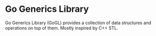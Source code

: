 # Go Generics Library

Go Generics Library (GoGL) provides a collection of data structures and operations on top of them. Mostly inspired by C++ STL.
